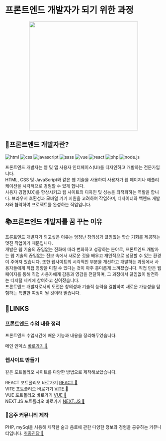 # 프론트엔드 개발자가 되기 위한 과정

<p align="center">
  <img src="https://github.com/mooon411/mooon411/assets/144635643/2e650b1f-6d2d-476f-b490-0c1ea105e8d5" width="350">
</p>

## 👔프론트엔드 개발자란?

![html](https://img.shields.io/badge/HTML5-E34F26?style=for-the-badge&logo=html5&logoColor=white)
![css](https://img.shields.io/badge/CSS-239120?&style=for-the-badge&logo=css3&logoColor=white)
![javascript](https://img.shields.io/badge/JavaScript-F7DF1E?style=for-the-badge&logo=JavaScript&logoColor=white)
![sass](https://img.shields.io/badge/Sass-CC6699?style=for-the-badge&logo=sass&logoColor=white)
![vue](https://img.shields.io/badge/Vue.js-35495E?style=for-the-badge&logo=vue.js&logoColor=4FC08D)
![react](https://img.shields.io/badge/React-20232A?style=for-the-badge&logo=react&logoColor=61DAFB)
![php](https://img.shields.io/badge/PHP-777BB4?style=for-the-badge&logo=php&logoColor=white)
![node.js](https://img.shields.io/badge/Node.js-43853D?style=for-the-badge&logo=node.js&logoColor=white)

프론트엔드 개발자는 웹 및 앱 사용자 인터페이스(UI)를 디자인하고 개발하는 전문가입니다.   
HTML, CSS 및 JavaScript와 같은 웹 기술을 사용하여 사용자가 웹 페이지나 애플리케이션을 시각적으로 경험할 수 있게 합니다.   
사용자 경험(UX)를 향상시키고 웹 사이트의 디자인 및 성능을 최적화하는 역할을 합니다. 브라우저 호환성과 모바일 기기 지원을 고려하여 작업하며, 디자이너와 백엔드 개발자와 협력하여 프로젝트를 완성하는 직업입니다.


## 📚프론트엔드 개발자를 꿈 꾸는 이유

프론트엔드 개발자가 되고싶은 이유는 엄청난 창의성과 끊임없는 학습 기회를 제공하는 멋진 직업이기 때문입니다.   
개발은 웹 기술의 끊임없는 진화에 따라 변화하고 성장하는 분야로, 프론트엔드 개발자는 웹 기술의 끊임없는 진보 속에서 새로운 것을 배우고 개인적으로 성장할 수 있는 환경이 주어져 있습니다.
또한 웹사이트의 시각적인 부분을 개선하고 개발하는 과정에서 사용자들에게 직접 영향을 미칠 수 있다는 것이 아주 흥미롭게 느껴졌습니다. 직접 만든 웹 페이지를 통해 직접 사용자에게 감동과 영감을 전달하며, 그 과정에서 끊임없이 발전하는 디지털 세계에 참여하고 싶어졌습니다.   
프론트엔드 개발자로서의 도전은 창의성과 기술적 능력을 결합하여 새로운 가능성을 탐험하는 특별한 여정이 될 것이라 믿습니다.




## 🎨LINKS

### 프론트엔드 수업 내용 정리 
프론트엔드 수업시간에 배운 기능과 내용을 정리해두었습니다.    

메인 인덱스 [바로가기 💾](https://mooon411.github.io/My_Web_Story/)

### 웹사이트 만들기
같은 포트폴리오 사이트를 다양한 방법으로 제작해보았습니다.    

REACT 포트폴리오 바로가기 [REACT 💾](https://github.com/mooon411/react-project)  
VITE 포트폴리오 바로가기 [VITE 💾](https://github.com/mooon411/vite-project2023)   
VUE 포트폴리오 바로가기 [VUE 💾](https://github.com/mooon411/vue-project1109)   
NEXT.JS 포트폴리오 바로가기 [NEXT.JS 💾](https://github.com/mooon411/next-project) 

### 🍻음주 커뮤니티 제작
PHP, mySql을 사용해 제작한 술과 음료에 관한 다양한 정보와 경험을 공유하는 커뮤니티입니다. 
[취중진담 💾](https://github.com/mooon411/CJJD)


